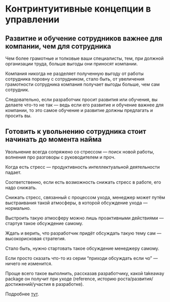 # Контринтуитивные концепции в управлении

## Развитие и обучение сотрудников важнее для компании, чем для сотрудника

Чем более грамотные и толковые ваши специалисты, тем, при должной организации труда, больше выгоды они приносят компании.

Компания никогда не разделяет полученную выгоду от работы сотрудника поровну с сотрудником, стало быть, от увеличения грамотности сотрудника компания получает выгоды больше, чем сам сотрудник.

Следовательно, если разработчик просит развития или обучения, вы делаете что-то не так — ведь если его развитие и обучение важнее для компании, то это самое обучение и развитие должны предлагать и просить вы.

## Готовить к увольнению сотрудника стоит начинать до момента найма

Увольнение всегда сопряжено со стрессом — поиск новой работы, волнения про разговоры с руководителем и проч.

Когда есть стресс — продуктивность интеллектуальной деятельности падает.

Соответственно, если есть возможность снижать стресс в работе, его надо снижать.

Снижать стресс, связанный с процессом ухода, менеджер может путём выстраивания такой атмосферы, в которой обсуждение ухода — нормально.

Выстроить такую атмосферу можно лишь проактивными действиями — стартуя такое обсуждение самому.

Ждать и верить, что разработчик придёт обсуждать такую тему сам — высокорисковая стратегия.

Стало быть, нужно стартовать такое обсуждение менеджеру самому.

Если просто сказать что-то из серии “приходи обсуждать если чо” — ничего не изменится.

Проще всего такое выполнить, рассказав разработчику, какой takeaway package он получит при уходе (reference, историю роста/развития/достижений/участия в разработке).

Подробнее [тут](firing.md).
